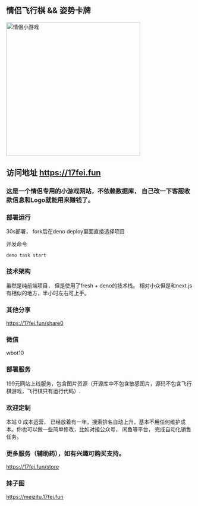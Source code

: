## 情侣飞行棋 && 姿势卡牌


<img src="menu.png" width="360px" alt="情侣小游戏"/>

## 访问地址 https://17fei.fun

### 这是一个情侣专用的小游戏网站，不依赖数据库， 自己改一下客服收款信息和Logo就能用来赚钱了。

### 部署运行

30s部署， fork后在deno deploy里面直接选择项目

开发命令

```
deno task start
```

### 技术架构

虽然是纯前端项目， 但是使用了fresh + deno的技术栈。 相对小众但是和next.js有相似的地方，半小时左右可上手。

### 其他分享

https://17fei.fun/share0

### 微信

wbot10

### 部署服务

199元网站上线服务，包含图片资源（开源库中不包含敏感图片，源码不包含飞行棋游戏，飞行棋只有运行代码）.

### 欢迎定制

本站 0 成本运营， 已经放着有一年，搜索排名自动上升，基本不用任何维护成本。你也可以做一些简单修改，比如对接公众号， 闲鱼等平台， 完成自动化销售任务。 

### 更多服务（辅助药），如有兴趣可购买支持。
https://17fei.fun/store

### 妹子图
https://meizitu.17fei.fun
